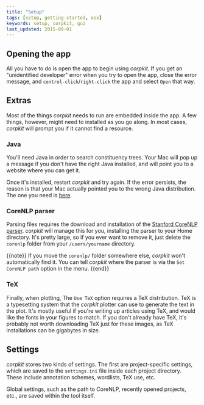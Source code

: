 ```yaml
---
title: "Setup"
tags: [setup, getting-started, osx]
keywords: setup, corpkit, gui
last_updated: 2015-09-01
---
```


## Opening the app

All you have to do is open the app to begin using *corpkit*. If you get an "unidentified developer" error when you try to open the app, close the error message, and `control-click`/`right-click` the app and select `Open` that way.

## Extras

Most of the things *corpkit* needs to run are embedded inside the app. A few things, however, might need to installed as you go along. In most cases, *corpkit* will prompt you if it cannot find a resource.

### Java

You'll need Java in order to search constituency trees. Your Mac will pop up a message if you don't have the right Java installed, and will point you to a website where you can get it.

Once it's installed, restart *corpkit* and try again. If the error persists, the reason is that your Mac actually pointed you to the wrong Java distribution. The one you need is [here](https://support.apple.com/downloads/DL1572/en_US/javaforosx.dmg). 

### CoreNLP parser

Parsing files requires the download and installation of the [Stanford CoreNLP parser](http://nlp.stanford.edu/software/corenlp.shtml). *corpkit* will manage this for you, installing the parser to your Home directory. It's pretty large, so if you ever want to remove it, just delete the `corenlp` folder from your `/users/yourname` directory.

{{note}} If you move the `corenlp/` folder somewhere else, *corpkit* won't automatically find it. You can tell *corpkit* where the parser is via the `Set CoreNLP path` option in the menu. {{end}}

### TeX

Finally, when plotting, The `Use TeX` option requires a TeX distribution. TeX is a typesetting system that the *corpkit* plotter can use to generate the text in the plot. It's mostly useful if you're writing up articles using TeX, and would like the fonts in your figures to match. If you don't already have TeX, it's probably not worth downloading TeX just for these images, as TeX installations can be gigabytes in size.

## Settings

*corpkit* stores two kinds of settings. The first are project-specific settings, which are saved to the `settings.ini` file inside each project directory. These include annotation schemes, wordlists, TeX use, etc.

Global settings, such as the path to CoreNLP, recently opened projects, etc., are saved within the tool itself.
